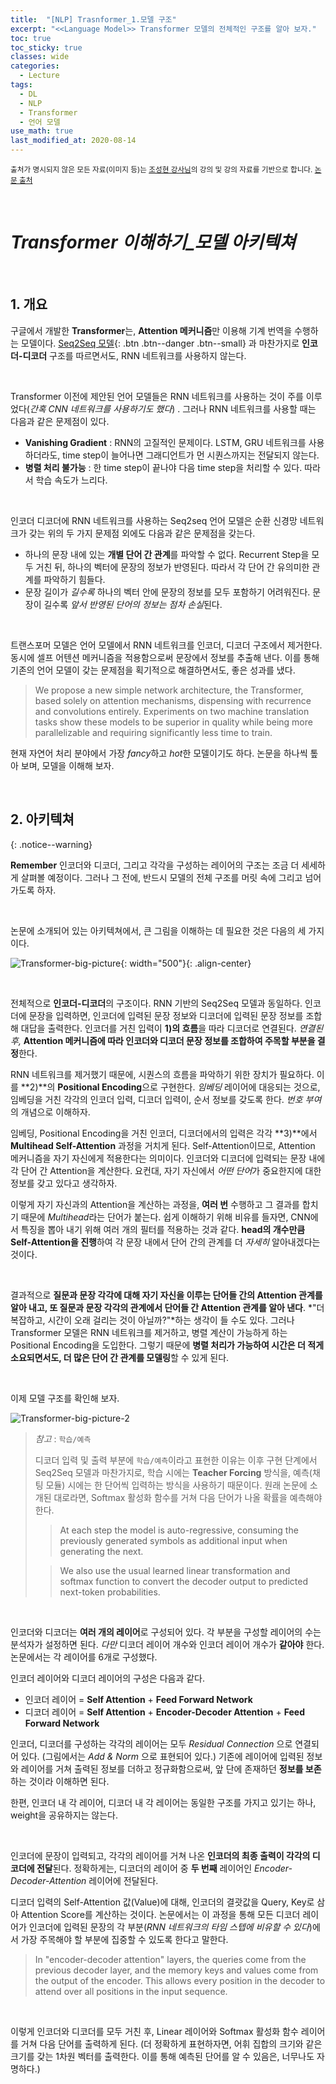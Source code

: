```yaml
---
title:  "[NLP] Trasnformer_1.모델 구조"
excerpt: "<<Language Model>> Transformer 모델의 전체적인 구조를 알아 보자."
toc: true
toc_sticky: true
classes: wide
categories:
  - Lecture
tags:
  - DL
  - NLP
  - Transformer
  - 언어 모델
use_math: true
last_modified_at: 2020-08-14
---
```




<sup>출처가 명시되지 않은 모든 자료(이미지 등)는 [조성현 강사님](https://blog.naver.com/chunjein)의 강의 및 강의 자료를 기반으로 합니다. [논문 출처](https://arxiv.org/abs/1706.03762) </sup> 

<br>

# *Transformer 이해하기_모델 아키텍쳐*

<br>

## 1. 개요





 구글에서 개발한 **Transformer**는, **Attention 메커니즘**만 이용해 기계 번역을 수행하는 모델이다. [Seq2Seq 모델](https://sirzzang.github.io/lecture/Lecture-Seq2Seq/){: .btn .btn--danger .btn--small} 과 마찬가지로 **인코더-디코더** 구조를 따르면서도, RNN 네트워크를 사용하지 않는다.

<br>

 Transformer 이전에 제안된 언어 모델들은 RNN 네트워크를 사용하는 것이 주를 이루었다(*간혹 CNN 네트워크를 사용하기도 했다*) . 그러나 RNN 네트워크를 사용할 때는 다음과 같은 문제점이 있다.

* **Vanishing Gradient** : RNN의 고질적인 문제이다. LSTM, GRU 네트워크를 사용하더라도, time step이 늘어나면 그래디언트가 먼 시퀀스까지는 전달되지 않는다.
* **병렬 처리 불가능** : 한 time step이 끝나야 다음 time step을 처리할 수 있다. 따라서 학습 속도가 느리다.

<br>

 인코더 디코더에 RNN 네트워크를 사용하는 Seq2seq 언어 모델은 순환 신경망 네트워크가 갖는 위의 두 가지 문제점 외에도 다음과 같은 문제점을 갖는다.

* 하나의 문장 내에 있는 **개별 단어 간 관계**를 파악할 수 없다. Recurrent Step을 모두 거친 뒤, 하나의 벡터에 문장의 정보가 반영된다. 따라서 각 단어 간 유의미한 관계를 파악하기 힘들다.
* 문장 길이가 *길수록* 하나의 벡터 안에 문장의 정보를 모두 포함하기 어려워진다. 문장이 길수록 *앞서 반영된 단어의 정보는 점차 손실*된다.

<br>

 트랜스포머 모델은 언어 모델에서 RNN 네트워크를 인코더, 디코더 구조에서 제거한다. 동시에 셀프 어텐션 메커니즘을 적용함으로써 문장에서 정보를 추출해 낸다. 이를 통해 기존의 언어 모델이 갖는 문제점을 획기적으로 해결하면서도, 좋은 성과를 냈다. 

> We propose a new simple network architecture, the Transformer, based solely on attention mechanisms, dispensing with recurrence and convolutions entirely. Experiments on two machine translation tasks show these models to be superior in quality while being more parallelizable and requiring significantly less time to train.

 현재 자연어 처리 분야에서 가장 *fancy*하고 *hot*한 모델이기도 하다. 논문을 하나씩 톺아 보며, 모델을 이해해 보자.



<br>

## 2. 아키텍쳐

{: .notice--warning}

**Remember**  인코더와 디코더, 그리고 각각을 구성하는 레이어의 구조는 조금 더 세세하게 살펴볼 예정이다. 그러나 그 전에, 반드시 모델의 전체 구조를 머릿 속에 그리고 넘어가도록 하자.



<br>

 논문에 소개되어 있는 아키텍쳐에서, 큰 그림을 이해하는 데 필요한 것은 다음의 세 가지이다.



![Transformer-big-picture]({{site.url}}/assets/images/transformer-architecture-1.png){: width="500"}{: .align-center}

<br>

 전체적으로 **인코더-디코더**의 구조이다. RNN 기반의 Seq2Seq 모델과 동일하다. 인코더에 문장을 입력하면, 인코더에 입력된 문장 정보와 디코더에 입력된 문장 정보를 조합해 대답을 출력한다. 인코더를 거친 입력이 **1)의 흐름**을 따라 디코더로 연결된다. *연결된 후,* **Attention 메커니즘에 따라 인코더와 디코더 문장 정보를 조합하여 주목할 부분을 결정**한다. 

  RNN 네트워크를 제거했기 때문에, 시퀀스의 흐름을 파악하기 위한 장치가 필요하다. 이를 **2)**의 **Positional Encoding**으로 구현한다. *임베딩* 레이어에 대응되는 것으로, 임베딩을 거친 각각의 인코더 입력, 디코더 입력이, 순서 정보를 갖도록 한다. *번호 부여*의 개념으로 이해하자.

 임베딩, Positional Encoding을 거친 인코더, 디코더에서의 입력은 각각 **3)**에서 **Multihead Self-Attention** 과정을 거치게 된다. Self-Attention이므로, Attention 메커니즘을 자기 자신에게 적용한다는 의미이다. 인코더와 디코더에 입력되는 문장 내에 각 단어 간 Attention을 계산한다. 요컨대, 자기 자신에서 *어떤 단어*가 중요한지에 대한 정보를 갖고 있다고 생각하자.

 이렇게 자기 자신과의 Attention을 계산하는 과정을, **여러 번** 수행하고 그 결과를 합치기 때문에 *Multihead*라는 단어가 붙는다. 쉽게 이해하기 위해 비유를 들자면, CNN에서 특징을 뽑아 내기 위해 여러 개의 필터를 적용하는 것과 같다. **head의 개수만큼 Self-Attention을 진행**하여 각 문장 내에서 단어 간의 관계를 더 *자세히* 알아내겠다는 것이다.

<br>

 결과적으로 **질문과 문장 각각에 대해 자기 자신을 이루는 단어들 간의 Attention 관계를 알아 내고, 또 질문과 문장 각각의 관계에서 단어들 간 Attention 관계를 알아 낸다**. *"더 복잡하고, 시간이 오래 걸리는 것이 아닐까?"*하는 생각이 들 수도 있다. 그러나 Transformer 모델은 RNN 네트워크를 제거하고, 병렬 계산이 가능하게 하는 Positional Encoding을 도입한다. 그렇기 때문에 **병렬 처리가 가능하여 시간은 더 적게 소요되면서도, 더 많은 단어 간 관계를 모델링**할 수 있게 된다.

<br>

 이제 모델 구조를 확인해 보자.





![Transformer-big-picture-2]({{site.url}}/assets/images/transformer-architecture-2.png)



> *참고* : `학습/예측`
>
>  디코더 입력 및 출력 부분에 `학습/예측`이라고 표현한 이유는 이후 구현 단계에서 Seq2Seq 모델과 마찬가지로, 학습 시에는 **Teacher Forcing** 방식을, 예측(채팅 모듈) 시에는 한 단어씩 입력하는 방식을 사용하기 때문이다. 원래 논문에 소개된 대로라면, Softmax 활성화 함수를 거쳐 다음 단어가 나올 확률을 예측해야 한다.
>
> > At each step the model is auto-regressive, consuming the previously generated symbols as additional input when generating the next.
>
> >  We also use the usual learned linear transformation and softmax function to convert the decoder output to predicted next-token probabilities. 

<br>

 인코더와 디코더는 **여러 개의 레이어**로 구성되어 있다. 각 부분을 구성할 레이어의 수는 분석자가 설정하면 된다. *다만* 디코더 레이어 개수와 인코더 레이어 개수가 **같아야** 한다. 논문에서는 각 레이어를 6개로 구성했다. 

 인코더 레이어와 디코더 레이어의 구성은 다음과 같다.

* 인코더 레이어 = **Self Attention** + **Feed Forward Network**
* 디코더 레이어 = **Self Attention** + **Encoder-Decoder Attention** + **Feed Forward Network**

 인코더, 디코더를 구성하는 각각의 레이어는 모두 *Residual Connection* 으로 연결되어 있다. (그림에서는 *Add & Norm* 으로 표현되어 있다.) 기존에 레이어에 입력된 정보와 레이어를 거쳐 출력된 정보를 더하고 정규화함으로써, 앞 단에 존재하던 **정보를 보존**하는 것이라 이해하면 된다.

 한편, 인코더 내 각 레이어, 디코더 내 각 레이어는 동일한 구조를 가지고 있기는 하나, weight을 공유하지는 않는다.

<br>

 인코더에 문장이 입력되고, 각각의 레이어를 거쳐 나온 **인코더의 최종 출력이 각각의 디코더에 전달**된다. 정확하게는, 디코더의 레이어 중 **두 번째** 레이어인 *Encoder-Decoder-Attention* 레이어에 전달된다.

 디코더 입력의 Self-Attention 값(Value)에 대해, 인코더의 결괏값을 Query, Key로 삼아 Attention Score를 계산하는 것이다. 논문에서는 이 과정을 통해 모든 디코더 레이어가 인코더에 입력된 문장의 각 부분(*RNN 네트워크의 타임 스텝에 비유할 수 있다*)에서 가장 주목해야 할 부분에 집중할 수 있도록 한다고 말한다.

> In "encoder-decoder attention" layers, the queries come from the previous decoder layer, and the memory keys and values come from the output of the encoder. This allows every position in the decoder to attend over all positions in the input sequence.

<br>

 이렇게 인코더와 디코더를 모두 거친 후, Linear 레이어와 Softmax 활성화 함수 레이어를 거쳐 다음 단어를 출력하게 된다. (더 정확하게 표현하자면, 어휘 집합의 크기와 같은 크기를 갖는 1차원 벡터를 출력한다. 이를 통해 예측된 단어를 알 수 있음은, 너무나도 자명하다.)



